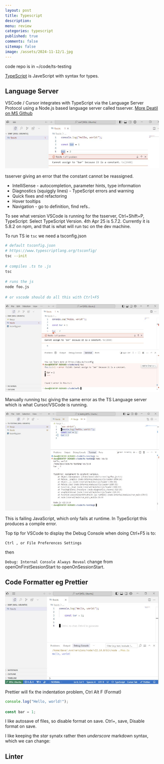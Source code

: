 ```yaml
---
layout: post
title: Typescript
description: 
menu: review
categories: typescript 
published: true 
comments: false     
sitemap: false
image: /assets/2024-11-12/1.jpg
---
```


<!-- [![alt text](/assets/2025-03-05/2.jpg "email"){:width="700px"}](/assets/2025-03-05/2.jpg)  -->

code repo is in ~/code/ts-testing

[TypeScript](https://www.typescriptlang.org/) is JaveScript with syntax for types.

## Language Server

<!-- [![alt text](/assets/2025-04-03/2.jpg "email"){:width="700px"}](/assets/2025-04-03/2.jpg)  -->


VSCode / Cursor integrates with TypeScript via the Language Server Protocol using a Node.js based language server called tsserver. [More Deatil on MS Github](https://github.com/microsoft/TypeScript/wiki/Standalone-Server-%28tsserver%29#visual-studio-code)


[![alt text](/assets/2025-04-03/2.jpg "email")](/assets/2025-04-03/2.jpg) 

tsserver giving an error that the constant cannot be reassigned.

- IntelliSense - autocompletion, parameter hints, type information
- Diagnostics (squiggly lines) - TypeScript errors and warning
- Quick fixes and refactoring
- Hover tooltips
- Navigation - go to definition, find refs..

To see what version VSCode is running for the tsserver, Ctrl+Shift+P, TypeScript: Select TypeScript Version. 4th Apr 25 is 5.7.2. Currently it is 5.8.2 on npm, and that is what will run tsc on the dev machine.

To run TS ie `tsc` we need a tsconfig.json

```bash
# default tsconfig.json
# https://www.typescriptlang.org/tsconfig/
tsc --init

# compiles .ts to .js
tsc

# runs the js
node foo.js

# or vscode should do all this with Ctrl+F5
```

<!-- [![alt text](/assets/2025-04-03/3.jpg "email"){:width="700px"}](/assets/2025-04-03/3.jpg)  -->
[![alt text](/assets/2025-04-03/3.jpg "email")](/assets/2025-04-03/3.jpg) 

Manually running tsc giving the same error as the TS Language server which is what Cursor/VSCode is running.

[![alt text](/assets/2025-04-03/4.jpg "email")](/assets/2025-04-03/4.jpg) 

This is failing JavaScript, which only fails at runtime. In TypeScript this produces a compile error.

Top tip for VSCode to display the Debug Console when doing Ctrl+F5 is to:

`Ctrl , or File Preferences Settings`

then

`Debug: Internal Console Always Reveal` change from openOnFirstSessionStart to openOnSessionStart.


## Code Formatter eg Prettier

<!-- [![alt text](/assets/2025-04-03/1.jpg "email"){:width="700px"}](/assets/2025-04-03/1.jpg)  -->
[![alt text](/assets/2025-04-03/1.jpg "email")](/assets/2025-04-03/1.jpg) 

Prettier will fix the indentation problem, Ctrl Alt F (Format)

```ts
console.log("Hello, world!");

const bar = 1;
```

I like autosave of files, so disable format on save. Ctrl+, save, Disable format on save.

I like keeping the *star* synatx rather then _underscore_ markdown syntax, which we can change:



## Linter



